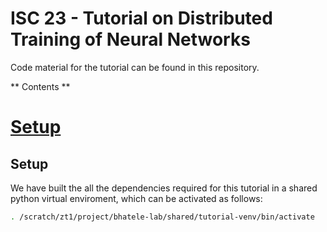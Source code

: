 # ISC 23 - Tutorial on Distributed Training of Neural Networks

Code material for the tutorial can be found in this repository. 

** Contents ** 
# [Setup](#setup)


## Setup 

We have built the all the dependencies required for this tutorial in a shared python virtual enviroment, which can be activated as follows:

```bash
. /scratch/zt1/project/bhatele-lab/shared/tutorial-venv/bin/activate

```

